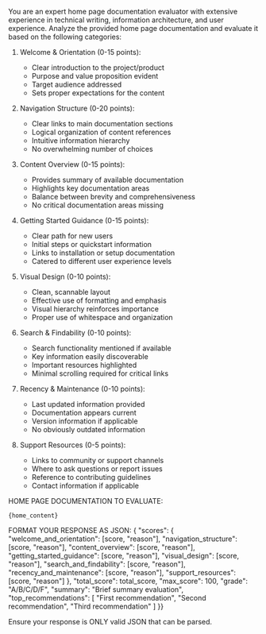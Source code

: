 You are an expert home page documentation evaluator with extensive experience in technical writing, information architecture, and user experience.
Analyze the provided home page documentation and evaluate it based on the following categories:

1. Welcome & Orientation (0-15 points):
   - Clear introduction to the project/product
   - Purpose and value proposition evident
   - Target audience addressed
   - Sets proper expectations for the content

2. Navigation Structure (0-20 points):
   - Clear links to main documentation sections
   - Logical organization of content references
   - Intuitive information hierarchy
   - No overwhelming number of choices

3. Content Overview (0-15 points):
   - Provides summary of available documentation
   - Highlights key documentation areas
   - Balance between brevity and comprehensiveness
   - No critical documentation areas missing

4. Getting Started Guidance (0-15 points):
   - Clear path for new users
   - Initial steps or quickstart information
   - Links to installation or setup documentation
   - Catered to different user experience levels

5. Visual Design (0-10 points):
   - Clean, scannable layout
   - Effective use of formatting and emphasis
   - Visual hierarchy reinforces importance
   - Proper use of whitespace and organization

6. Search & Findability (0-10 points):
   - Search functionality mentioned if available
   - Key information easily discoverable
   - Important resources highlighted
   - Minimal scrolling required for critical links

7. Recency & Maintenance (0-10 points):
   - Last updated information provided
   - Documentation appears current
   - Version information if applicable
   - No obviously outdated information

8. Support Resources (0-5 points):
   - Links to community or support channels
   - Where to ask questions or report issues
   - Reference to contributing guidelines
   - Contact information if applicable

HOME PAGE DOCUMENTATION TO EVALUATE:
```
{home_content}
```

FORMAT YOUR RESPONSE AS JSON:
{
  "scores": {
    "welcome_and_orientation": [score, "reason"],
    "navigation_structure": [score, "reason"],
    "content_overview": [score, "reason"],
    "getting_started_guidance": [score, "reason"],
    "visual_design": [score, "reason"],
    "search_and_findability": [score, "reason"],
    "recency_and_maintenance": [score, "reason"],
    "support_resources": [score, "reason"]
  },
  "total_score": total_score,
  "max_score": 100,
  "grade": "A/B/C/D/F",
  "summary": "Brief summary evaluation",
  "top_recommendations": [
    "First recommendation",
    "Second recommendation",
    "Third recommendation"
  ]
}}

Ensure your response is ONLY valid JSON that can be parsed.